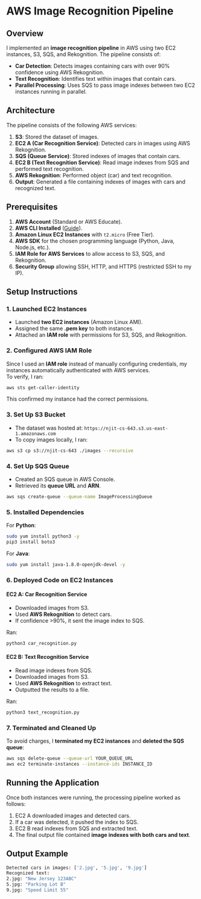 # AWS Image Recognition Pipeline

## Overview
I implemented an **image recognition pipeline** in AWS using two EC2 instances, S3, SQS, and Rekognition. The pipeline consists of:
- **Car Detection**: Detects images containing cars with over 90% confidence using AWS Rekognition.
- **Text Recognition**: Identifies text within images that contain cars.
- **Parallel Processing**: Uses SQS to pass image indexes between two EC2 instances running in parallel.

## Architecture
The pipeline consists of the following AWS services:
1. **S3**: Stored the dataset of images.
2. **EC2 A (Car Recognition Service)**: Detected cars in images using AWS Rekognition.
3. **SQS (Queue Service)**: Stored indexes of images that contain cars.
4. **EC2 B (Text Recognition Service)**: Read image indexes from SQS and performed text recognition.
5. **AWS Rekognition**: Performed object (car) and text recognition.
6. **Output**: Generated a file containing indexes of images with cars and recognized text.

## Prerequisites
1. **AWS Account** (Standard or AWS Educate).
2. **AWS CLI Installed** ([Guide](https://docs.aws.amazon.com/cli/latest/userguide/install-cliv2.html)).
3. **Amazon Linux EC2 Instances** with `t2.micro` (Free Tier).
4. **AWS SDK** for the chosen programming language (Python, Java, Node.js, etc.).
5. **IAM Role for AWS Services** to allow access to S3, SQS, and Rekognition.
6. **Security Group** allowing SSH, HTTP, and HTTPS (restricted SSH to my IP).

## Setup Instructions

### 1. Launched EC2 Instances
- Launched **two EC2 instances** (Amazon Linux AMI).
- Assigned the same **.pem key** to both instances.
- Attached an **IAM role** with permissions for S3, SQS, and Rekognition.

### 2. Configured AWS IAM Role
Since I used an **IAM role** instead of manually configuring credentials, my instances automatically authenticated with AWS services.  
To verify, I ran:

```bash
aws sts get-caller-identity
```

This confirmed my instance had the correct permissions.

### 3. Set Up S3 Bucket
- The dataset was hosted at: `https://njit-cs-643.s3.us-east-1.amazonaws.com`
- To copy images locally, I ran:

```bash
aws s3 cp s3://njit-cs-643 ./images --recursive
```

### 4. Set Up SQS Queue
- Created an SQS queue in AWS Console.
- Retrieved its **queue URL** and **ARN**.

```bash
aws sqs create-queue --queue-name ImageProcessingQueue
```

### 5. Installed Dependencies
For **Python**:
```bash
sudo yum install python3 -y
pip3 install boto3
```

For **Java**:
```bash
sudo yum install java-1.8.0-openjdk-devel -y
```

### 6. Deployed Code on EC2 Instances

#### EC2 A: Car Recognition Service
- Downloaded images from S3.
- Used **AWS Rekognition** to detect cars.
- If confidence >90%, it sent the image index to SQS.

Ran:

```bash
python3 car_recognition.py
```

#### EC2 B: Text Recognition Service
- Read image indexes from SQS.
- Downloaded images from S3.
- Used **AWS Rekognition** to extract text.
- Outputted the results to a file.

Ran:

```bash
python3 text_recognition.py
```

### 7. Terminated and Cleaned Up
To avoid charges, I **terminated my EC2 instances** and **deleted the SQS queue**:

```bash
aws sqs delete-queue --queue-url YOUR_QUEUE_URL
aws ec2 terminate-instances --instance-ids INSTANCE_ID
```

## Running the Application
Once both instances were running, the processing pipeline worked as follows:
1. EC2 A downloaded images and detected cars.
2. If a car was detected, it pushed the index to SQS.
3. EC2 B read indexes from SQS and extracted text.
4. The final output file contained **image indexes with both cars and text**.

## Output Example
```bash
Detected cars in images: ['2.jpg', '5.jpg', '9.jpg']
Recognized text:
2.jpg: "New Jersey 123ABC"
5.jpg: "Parking Lot B"
9.jpg: "Speed Limit 55"
```
